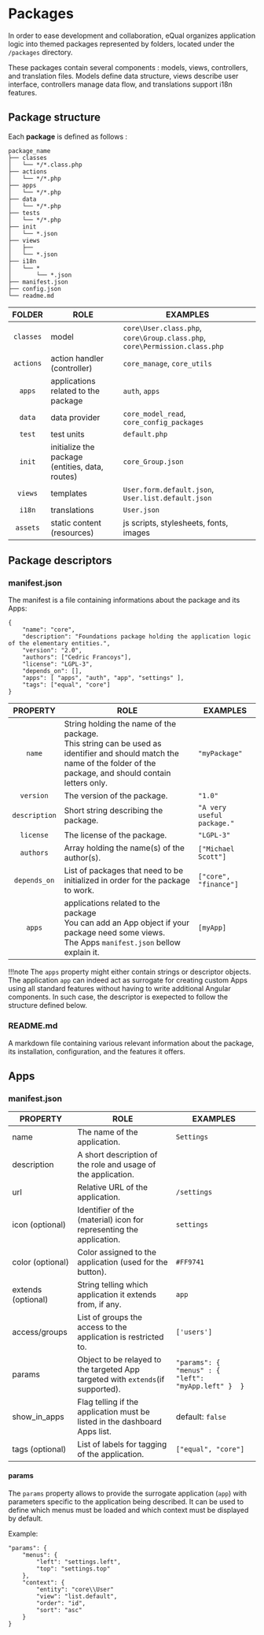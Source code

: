 # Packages

In order to ease development and collaboration, eQual organizes application logic into themed packages represented by
folders, located under the `/packages` directory.

These packages contain several components : models, views, controllers, and translation files. Models define data structure,
views describe user interface, controllers manage data flow, and translations support i18n features.

## Package structure

Each **package** is defined as follows :

```
package_name
├── classes
│   └── */*.class.php
├── actions
│   └── */*.php
├── apps
│   └── */*.php
├── data
│   └── */*.php
├── tests
│   └── */*.php
├── init
│   └── *.json
├── views
│   ├── 
│   └── *.json
├── i18n
│   └── *
│       └── *.json
├── manifest.json         
├── config.json
└── readme.md
```

| **FOLDER** | **ROLE**                                        | **EXAMPLES**                                                               |
|:----------:|-------------------------------------------------|----------------------------------------------------------------------------|
| `classes`  | model                                           | `core\User.class.php`, `core\Group.class.php`, `core\Permission.class.php` |
| `actions`  | action handler (controller)                     | `core_manage`, `core_utils`                                                |
|   `apps`   | applications related to the package             | `auth`, `apps`                                                             |
|   `data`   | data provider                                   | `core_model_read`, `core_config_packages`                                  |
|   `test`   | test units                                      | `default.php`                                                              |
|   `init`   | initialize the package (entities, data, routes) | `core_Group.json`                                                          |
|  `views`   | templates                                       | `User.form.default.json`, `User.list.default.json`                         |
|   `i18n`   | translations                                    | `User.json`                                                                |
|  `assets`  | static content (resources)                      | js scripts, stylesheets, fonts, images                                     |

## Package descriptors

### manifest.json

The manifest is a file containing informations about the package and its Apps:

```
{
    "name": "core",
    "description": "Foundations package holding the application logic of the elementary entities.",
    "version": "2.0",
    "authors": ["Cedric Francoys"],
    "license": "LGPL-3",
    "depends_on": [],
    "apps": [ "apps", "auth", "app", "settings" ],
    "tags": ["equal", "core"]
}
```

| **PROPERTY**  | **ROLE**                                                     | **EXAMPLES**               |
| :-----------: | ------------------------------------------------------------ | -------------------------- |
|    `name`     | String holding the name of the package. <br />This string can be used as identifier and should match the name of the folder of the package, and should contain letters only. | `"myPackage"`              |
|   `version`   | The version of the package.                                  | `"1.0"`                    |
| `description` | Short string describing the package.                         | `"A very useful package."` |
|   `license`   | The license of the package.                                  | `"LGPL-3"`                 |
|   `authors`   | Array holding the name(s) of the author(s).                  | `["Michael Scott"]`        |
| `depends_on`  | List of packages that need to be initialized in order for the package to work. | `["core", "finance"]`      |
|    `apps`     | applications related to the package <br />You can add an App object if your package need some views. <br /> The Apps `manifest.json` bellow explain it. | `[myApp]`                  |



!!!note The `apps`  property might either contain strings or descriptor objects. 
    The application `app` can indeed act as surrogate for creating custom Apps using all standard features without having to write additional Angular components. In such case, the descriptor is exepected to follow the structure defined below.



### README.md

A markdown file containing various relevant information about the package, its installation, configuration, and the features it offers.

## Apps

### manifest.json

| **PROPERTY**       | **ROLE**                                                     | **EXAMPLES**                                        |
| ------------------ | ------------------------------------------------------------ | --------------------------------------------------- |
| name               | The name of the application.                                 | `Settings`                                          |
| description        | A short description of the role and usage of the application. |                                                     |
| url                | Relative URL of the application.                             | `/settings`                                         |
| icon (optional)    | Identifier of the (material) icon for representing the application. | `settings`                                          |
| color (optional)   | Color assigned to the application (used for the button).     | `#FF9741`                                           |
| extends (optional) | String telling which application it extends from, if any.    | `app`                                               |
| access/groups      | List of groups the access to the application is restricted to. | `['users']`                                         |
| params             | Object to be relayed to the targeted App targeted with `extends`(if supported). | `"params": { "menus" : { "left": "myApp.left" }  }` |
| show_in_apps       | Flag telling if the application must be listed in the dashboard Apps list. | default: ``false``                                  |
| tags (optional)    | List of labels for tagging of the application.               | `["equal", "core"]`                                 |


#### params
The `params` property allows to provide the surrogate application (`app`)  with parameters specific to the application being described. It can be used to define which menus must be loaded and which context must be displayed by default.

Example:
````
"params": {
    "menus": {
        "left": "settings.left",
        "top": "settings.top"
    },
    "context": {
        "entity": "core\\User"
        "view": "list.default",
        "order": "id",
        "sort": "asc"
    }
}
````
